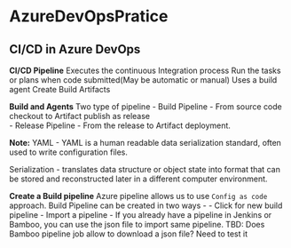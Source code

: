 # AzureDevOpsPratice


## CI/CD in Azure DevOps

**CI/CD Pipeline**
Executes the continuous Integration process
Run the tasks or plans when code submitted(May be automatic or manual)
Uses a build agent
Create Build Artifacts

**Build and Agents**
Two type of pipeline
	- Build Pipeline
		- From source code checkout to Artifact publish as release  
	- Release Pipeline
		- From the release to Artifact deployment.
		
		
**Note:** 
YAML -
YAML is a human readable data serialization standard, often used to write configuration files.

Serialization - translates data structure or object state into format that can be stored and reconstructed later in a different computer environment.

 
**Create a Build pipeline**
Azure pipeline allows us to use `Config as code`  approach. 
Build Pipeline can be created in two ways -
	- Click for new build pipeline 
	- Import a pipeline - If you already have a pipeline in Jenkins or Bamboo, you can use the json file to import same pipeline.
TBD: Does Bamboo pipeline job allow to download a json file? Need to test it


